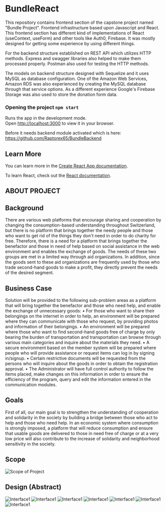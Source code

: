 # BundleReact

This repository contains frontend section of the capstone project named "Bundle Project". Frontend infrastructure based upon Javascript and React. This frontend section has different kind of implementations of React (useContext, useForm) and other tools like Auth0, Firebase. It was mostly designed for getting some experience by using different things.

For the backend structure established on REST API which utilizes HTTP methods. Express and swagger libraries also helped to make them processed properly. Postman also used for testing the HTTP methods. 

The models on backend structure designed with Sequelize and it uses MySQL as database configuration. One of the Amazon Web Services, Amazon RDS was also experienced by creating the MySQL database through that service options. 
As a different experience Google's Firebase Storage was also used to store the donation form data. 


### Opening the project `npm start`

Runs the app in the development mode.\
Open [http://localhost:3000](http://localhost:3000) to view it in your browser.

Before it needs backend module activated which is here: https://github.com/Raptorex65/BundleBackend

## Learn More

You can learn more in the [Create React App documentation](https://facebook.github.io/create-react-app/docs/getting-started).

To learn React, check out the [React documentation](https://reactjs.org/).

## ABOUT PROJECT

## Background

There are various web platforms that encourage sharing and cooperation by changing the consumption-based understanding throughout Switzerland, but there is no platform that brings together the needy people and those who want to get rid of the things they don't need in order to do charity for free. Therefore, there is a need for a platform that brings together the benefactor and those in need of help based on social assistance in the web environment and enables the exchange of goods.
The needs of these two groups are met in a limited way through aid organizations. In addition, since the goods sent to these aid organizations are frequently used by those who trade second-hand goods to make a profit, they directly prevent the needs of the desired segment.

## Business Case

Solution will be provided to the following sub-problem areas as a platform that will bring together the benefactor and those who need help, and enable the exchange of unnecessary goods:
• For those who want to share their belongings on the internet in order to help, an environment will be prepared where they can communicate with those who request, by providing photos and information of their belongings.
• An environment will be prepared where those who want to find second-hand goods free of charge by only bearing the burden of transportation and transportation can browse through various main categories and inquire about the materials they need.
• A secure environment based on the member system will be prepared where people who will provide assistance or request items can log in by signing in/signup.
• Certain restrictive documents will be requested from the persons who will inquire about the goods in order to obtain the registration approval.
• The Administrator will have full control authority to follow the items placed, make changes on this information in order to ensure the efficiency of the program, query and edit the information entered in the communication modules.

## Goals

First of all, our main goal is to strengthen the understanding of cooperation and solidarity in the society by building a bridge between those who act to help and those who need help. In an economic system where consumption is strongly imposed, a platform that will reduce consumption and ensure that usable goods are delivered to those in need free of charge or at a very low price will also contribute to the increase of solidarity and neighborhood sensitivity in the society.

## Scope

![Scope of Project](./src/assets/images_Readme/Bundle_scope.png)

## Design (Abstract)
![Interface1](./src/assets/images_Readme/abstract1.jpg)
![Interface1](./src/assets/images_Readme/abstract2.jpg)
![Interface1](./src/assets/images_Readme/abstract3.jpg)
![Interface1](./src/assets/images_Readme/abstract4.jpg)
![Interface1](./src/assets/images_Readme/abstract5.jpg)
![Interface1](./src/assets/images_Readme/abstract6.jpg)
![Interface1](./src/assets/images_Readme/abstract7.jpg)